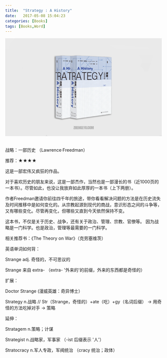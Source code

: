 ```yaml
---
title:  "Strategy : A History"
date:   2017-05-08 15:04:23
categories: [Books]
tags: [Books,Word]
---
```


![1](/images/post/20170618_strategy.jpg)<br/><br/>

战略：一部历史 （Lawrence·Freedman）

推荐：★★★★

这是一部宏伟又疯狂的作品。

对于喜欢历史的朋友来说，这是一部杰作，当然也是一部漫长的书（近1000页的一本书）。尽管如此，也没让我放弃如此厚厚的一本书（上下两册）。

作者Freedman邀请你前往四千年的旅途，带你看看解决问题的方法是在历史流失及时间推移中是如何变化的。从宗教起源到现代的商战，意识形态之间的斗争等，又有哪些变化。尽管再变化，但哪些又直到今天依然保持不变。

这本书，不仅是关于历史、战争，还有关于政治、管理、宗教、官僚等。
因为战略是一门科学。也是政治，管理等最需要的一门科学。


相关推荐书：《The Theory on War》（克劳塞维茨）


英语单词如何背：

Strange adj. 奇怪的，不可思议的

Strange 来自 extra- （extra- '外来的'的前缀，外来的东西都是奇怪的）



扩展：

Doctor Strange (漫威英雄：奇异博士）

Strategy    n.战略    //    Str（Strange，奇怪的）+ate（吃）+gy（名词后缀） → 用奇怪的方法吃掉对手 → 策略


延伸：

Stratagem n.策略；计谋

Strategist n.战略家，军事家 （-ist 后缀表示 '人'）

Stratocracy n.军人专政，军阀统治 （cracy 统治；政体）
